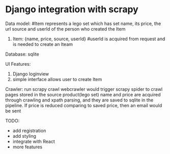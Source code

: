 # Django integration with scrapy
Data model:
#Item represents a lego set which has set name, its price, the url source and userId of the person who created the Item
1) Item: {name, price, source, userId} #userId is acquired from request and is needed to create an Iteam

Database:
sqlite

UI Features:
1) Django loginview 
2) simple interface allows user to create Item

Crawler:
run scrapy crawl webcrawler would trigger scrapy spider to crawl pages stored in the source
product(lego set) name and price are acquired through crawling and xpath parsing, and they are saved to sqlite in the pipeline. If price is reduced comparing to saved price, then an email would be sent 

TODO:
- add registration
- add styling
- integrate with React 
- more features
